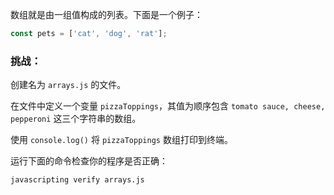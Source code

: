 数组就是由一组值构成的列表。下面是一个例子：

```js
const pets = ['cat', 'dog', 'rat'];
```

### 挑战：

创建名为 `arrays.js` 的文件。

在文件中定义一个变量 `pizzaToppings`，其值为顺序包含 `tomato sauce, cheese, pepperoni` 这三个字符串的数组。

使用 `console.log()` 将 `pizzaToppings` 数组打印到终端。

运行下面的命令检查你的程序是否正确：

```bash
javascripting verify arrays.js
```
